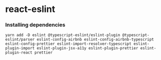 # react-eslint

### Installing dependencies

```
yarn add -D eslint @typescript-eslint/eslint-plugin @typescript-eslint/parser eslint-config-airbnb eslint-config-airbnb-typescript eslint-config-prettier eslint-import-resolver-typescript eslint-plugin-import eslint-plugin-jsx-a11y eslint-plugin-prettier eslint-plugin-react prettier
```
